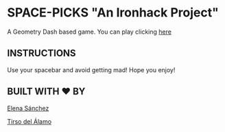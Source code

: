# SPACE-PICKS "An Ironhack Project"

A Geometry Dash based game.
You can play clicking [here]()


## INSTRUCTIONS
Use your spacebar and avoid getting mad!
Hope you enjoy!
## BUILT WITH ❤️ BY

[Elena Sánchez](https://www.linkedin.com/in/elena-sanchez-l1994)

[Tirso del Álamo](https://www.linkedin.com/in/tirsodelalamomartin/)
